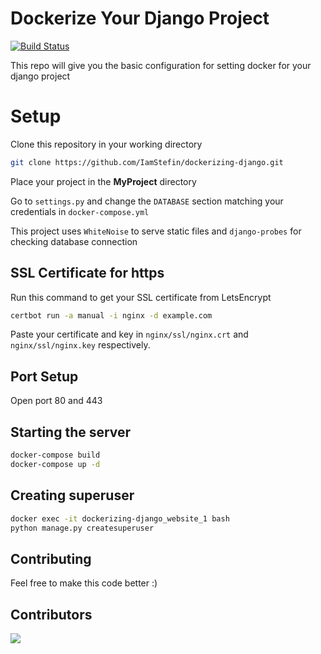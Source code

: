 # Dockerize Your Django Project
[![Build Status](https://travis-ci.com/IamStefin/dockerizing-django.svg?branch=master)](https://travis-ci.com/IamStefin/dockerizing-django)

This repo will give you the basic configuration for setting docker for your django project

# Setup

Clone this repository in your working directory

```bash
git clone https://github.com/IamStefin/dockerizing-django.git
```

Place your project in the **MyProject** directory 

Go to `settings.py` and change the `DATABASE` section matching your credentials in `docker-compose.yml`

This project uses `WhiteNoise` to serve static files and `django-probes` for checking database connection

## SSL Certificate for https

Run this command to get your SSL certificate from LetsEncrypt

```bash
certbot run -a manual -i nginx -d example.com
```

Paste your certificate and key in `nginx/ssl/nginx.crt` and `nginx/ssl/nginx.key` respectively. 

## Port Setup

Open port 80 and 443

## Starting the server 

```bash
docker-compose build
docker-compose up -d
```

## Creating superuser

```bash
docker exec -it dockerizing-django_website_1 bash
python manage.py createsuperuser
```

## Contributing

Feel free to make this code better :)

## Contributors

<a href="https://github.com/iamstefin/dockerizing-django/graphs/contributors">
  <img src="https://contributors-img.web.app/image?repo=iamstefin/dockerizing-django" />
</a>
